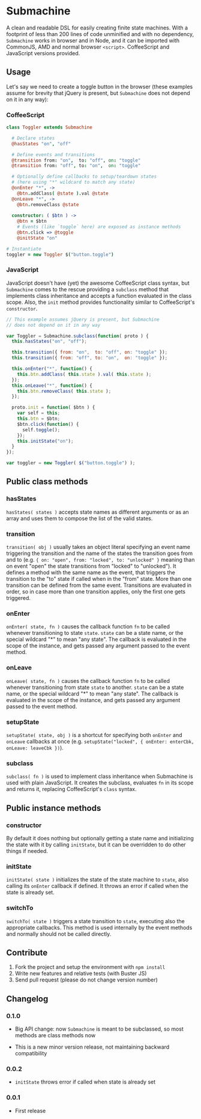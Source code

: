 # Submachine

A clean and readable DSL for easily creating finite state machines. With a
footprint of less than 200 lines of code unminified and with no dependency,
`Submachine` works in browser and in Node, and it can be imported with
CommonJS, AMD and normal browser `<script>`. CoffeeScript and JavaScript
versions provided.

## Usage

Let's say we need to create a toggle button in the browser (these examples
assume for brevity that jQuery is present, but `Submachine` does not depend on
it in any way):

### CoffeeScript

```coffeescript
class Toggler extends Submachine

  # Declare states
  @hasStates "on", "off"

  # Define events and transitions
  @transition from: "on",  to: "off", on: "toggle"
  @transition from: "off", to: "on",  on: "toggle"

  # Optionally define callbacks to setup/teardown states
  # (here using "*" wildcard to match any state)
  @onEnter "*", ->
    @btn.addClass( @state ).val @state
  @onLeave "*", ->
    @btn.removeClass @state
  
  constructor: ( $btn ) ->
    @btn = $btn
    # Events (like `toggle` here) are exposed as instance methods
    @btn.click => @toggle
    @initState "on"

# Instantiate
toggler = new Toggler $("button.toggle")
```

### JavaScript

JavaScript doesn't have (yet) the awesome CoffeeScript class syntax, but
`Submachine` comes to the rescue providing a `subclass` method that implements
class inheritance and accepts a function evaluated in the class scope. Also,
the `init` method provides functionality similar to CoffeeScript's
`constructor`.

```javascript
// This example assumes jQuery is present, but Submachine
// does not depend on it in any way

var Toggler = Submachine.subclass(function( proto ) {
  this.hasStates("on", "off");

  this.transition({ from: "on",  to: "off", on: "toggle" });
  this.transition({ from: "off", to: "on",  on: "toggle" });

  this.onEnter("*", function() {
    this.btn.addClass( this.state ).val( this.state );
  });
  this.onLeave("*", function() {
    this.btn.removeClass( this.state );
  });

  proto.init = function( $btn ) {
    var self = this;
    this.btn = $btn;
    $btn.click(function() {
      self.toggle();
    });
    this.initState("on");
  }
});

var toggler = new Toggler( $("button.toggle") );
```

## Public class methods

### hasStates

`hasStates( states )` accepts state names as different arguments or as an array
and uses them to compose the list of the valid states.

### transition

`transition( obj )` usually takes an object literal specifying an event name
triggering the transition and the name of the states the transition goes from
and to (e.g. `{ on: "open", from: "locked", to: "unlocked" }` meaning than on
event "open" the state transitions from "locked" to "unlocked"). It defines a
method with the same name as the event, that triggers the transition to the
"to" state if called when in the "from" state. More than one transition can be
defined from the same event. Transitions are evaluated in order, so in case
more than one transition applies, only the first one gets triggered.

### onEnter

`onEnter( state, fn )` causes the callback function `fn` to be called whenever
transitioning to state `state`. `state` can be a state name, or the special
wildcard "*" to mean "any state". The callback is evaluated in the scope of the
instance, and gets passed any argument passed to the event method.

### onLeave

`onLeave( state, fn )` causes the callback function `fn` to be called whenever
transitioning from state `state` to another. `state` can be a state name, or
the special wildcard "*" to mean "any state". The callback is evaluated in the
scope of the instance, and gets passed any argument passed to the event method.

### setupState

`setupState( state, obj )` is a shortcut for specifying both `onEnter` and
`onLeave` callbacks at once (e.g. `setupState("locked", { onEnter: enterCbk,
onLeave: leaveCbk })`).

### subclass

`subclass( fn )` is used to implement class inheritance when Submachine is used
with plain JavaScript. It creates the subclass, evaluates `fn` in its scope and
returns it, replacing CoffeeScript's `class` syntax.


## Public instance methods

### constructor

By default it does nothing but optionally getting a state name and initializing
the state with it by calling `initState`, but it can be overridden to do other
things if needed.

### initState

`initState( state )` initializes the state of the state machine to `state`,
also calling its `onEnter` callback if defined. It throws an error if called
when the state is already set.

### switchTo

`switchTo( state )` triggers a state transition to `state`, executing also the
appropriate callbacks. This method is used internally by the event methods and
normally should not be called directly.

## Contribute

  1. Fork the project and setup the environment with `npm install`
  2. Write new features and relative tests (with Buster JS)
  3. Send pull request (please do not change version number)

## Changelog

### 0.1.0

  * Big API change: now `Submachine` is meant to be
    subclassed, so most methods are class methods now

  * This is a new minor version release, not maintaining
    backward compatibility

### 0.0.2

  * `initState` throws error if called when state is already set

### 0.0.1

  * First release
